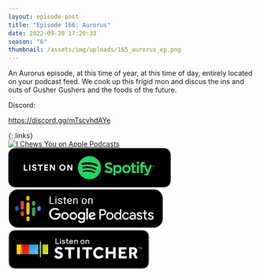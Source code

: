 ```yaml
---
layout: episode-post
title: "Episode 166: Aurorus"
date: 2022-09-20 17:20:33
season: "6"
thumbnail: /assets/img/uploads/165_aurorus_ep.png
---
```

An Aurorus episode, at this time of year, at this time of day, entirely located on your podcast feed. We cook up this frigid mon and discus the ins and outs of Gusher Gushers and the foods of the future.

Discord: 

<https://discord.gg/mTscvhdAYe>

{:.links}  
[![I Chews You on Apple Podcasts](https://linkmaker.itunes.apple.com/en-us/badge-lrg.svg?releaseDate=2019-04-16T00:00:00Z&kind=podcast&bubble=podcasts)](https://podcasts.apple.com/us/podcast/166-aurorus/id1455409177?i=1000580065446)  [![I Chews You on Spotify](/assets/img/uploads/spotify-badge-button.svg)](https://open.spotify.com/episode/6jKXO9lM6hxWBJHB8KGiAQ?si=dVVrslalR0mKhYXSbp66zQ)  [![I Chews You on Google Podcasts](/assets/img/uploads/google-podcasts-badge-button.svg)](https://podcasts.google.com/feed/aHR0cDovL2ZlZWRzLmxpYnN5bi5jb20vMTY4ODIxL3Jzcw)  [![I Chews You on Stitcher](/assets/img/uploads/stitcher-badge-button.svg)](https://www.stitcher.com/show/i-chews-you/episode/166-aurorus-206889919)
